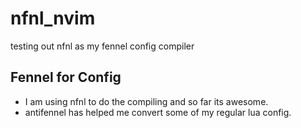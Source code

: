 # nfnl_nvim
testing out nfnl as my fennel config compiler

## Fennel for Config

* I am using nfnl to do the compiling and so far its awesome.
* antifennel has helped me convert some of my regular lua config.
